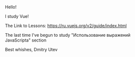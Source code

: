 Hello! 

I study Vue!

The Link to Lessons:
https://ru.vuejs.org/v2/guide/index.html

The last time I've begun to study "Использование выражений JavaScriptа" section

Best whishes,
Dmitry Utev